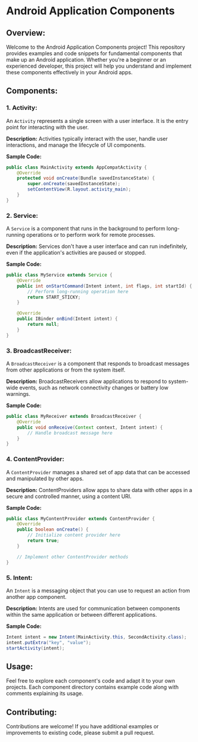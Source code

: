 # Android Application Components

## Overview:

Welcome to the Android Application Components project! This repository provides examples and code snippets for fundamental components that make up an Android application. Whether you're a beginner or an experienced developer, this project will help you understand and implement these components effectively in your Android apps.

## Components:

### 1. Activity:

An `Activity` represents a single screen with a user interface. It is the entry point for interacting with the user.

**Description:** Activities typically interact with the user, handle user interactions, and manage the lifecycle of UI components.

**Sample Code:**

```java
public class MainActivity extends AppCompatActivity {
    @Override
    protected void onCreate(Bundle savedInstanceState) {
        super.onCreate(savedInstanceState);
        setContentView(R.layout.activity_main);
    }
}
```

### 2. Service:

A `Service` is a component that runs in the background to perform long-running operations or to perform work for remote processes.

**Description:** Services don't have a user interface and can run indefinitely, even if the application's activities are paused or stopped.

**Sample Code:**

```java
public class MyService extends Service {
    @Override
    public int onStartCommand(Intent intent, int flags, int startId) {
        // Perform long-running operation here
        return START_STICKY;
    }

    @Override
    public IBinder onBind(Intent intent) {
        return null;
    }
}
```

### 3. BroadcastReceiver:

A `BroadcastReceiver` is a component that responds to broadcast messages from other applications or from the system itself.

**Description:** BroadcastReceivers allow applications to respond to system-wide events, such as network connectivity changes or battery low warnings.

**Sample Code:**

```java
public class MyReceiver extends BroadcastReceiver {
    @Override
    public void onReceive(Context context, Intent intent) {
        // Handle broadcast message here
    }
}
```

### 4. ContentProvider:

A `ContentProvider` manages a shared set of app data that can be accessed and manipulated by other apps.

**Description:** ContentProviders allow apps to share data with other apps in a secure and controlled manner, using a content URI.

**Sample Code:**

```java
public class MyContentProvider extends ContentProvider {
    @Override
    public boolean onCreate() {
        // Initialize content provider here
        return true;
    }

    // Implement other ContentProvider methods
}
```

### 5. Intent:

An `Intent` is a messaging object that you can use to request an action from another app component.

**Description:** Intents are used for communication between components within the same application or between different applications.

**Sample Code:**

```java
Intent intent = new Intent(MainActivity.this, SecondActivity.class);
intent.putExtra("key", "value");
startActivity(intent);
```

## Usage:

Feel free to explore each component's code and adapt it to your own projects. Each component directory contains example code along with comments explaining its usage.

## Contributing:

Contributions are welcome! If you have additional examples or improvements to existing code, please submit a pull request.
